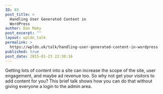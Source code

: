 ```yaml
---
ID: 83
post_title: >
  Handling User Generated Content in
  WordPress
author: Dan Maby
post_excerpt: ""
layout: wpldn_talk
permalink: >
  https://wpldn.uk/talk/handling-user-generated-content-in-wordpress
published: true
post_date: 2015-01-23 22:30:16
---
```

Getting lots of content into a site can increase the scope of the site, user engagement, and maybe ad revenue too. So why not get your visitors to add content for you? This brief talk shows how you can do that without giving everyone a login to the admin area.